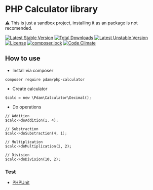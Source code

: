 # PHP Calculator library

⚠️ This is just a sandbox project, installing it as an package is not recomended.

[![Latest Stable Version](https://poser.pugx.org/pdam/calculator/v/stable)](https://packagist.org/packages/pdam/calculator)
[![Total Downloads](https://poser.pugx.org/pdam/calculator/downloads)](https://packagist.org/packages/pdam/calculator)
[![Latest Unstable Version](https://poser.pugx.org/pdam/calculator/v/unstable)](https://packagist.org/packages/pdam/calculator)
[![License](https://poser.pugx.org/pdam/calculator/license)](https://packagist.org/packages/pdam/calculator)
[![composer.lock](https://poser.pugx.org/pdam/calculator/composerlock)](https://packagist.org/packages/pdam/calculator)
[![Code Climate](https://codeclimate.com/github/pawel-damasiewicz/php-calculator/badges/gpa.svg)](https://codeclimate.com/github/pawel-damasiewicz/php-calculator)

## How to use

- Install via composer
```
composer require pdam/php-calculator
```

- Create calculator
```
$calc = new \Pdam\Calculator\Decimal();
```

- Do operations
```
// Addition
$calc->doAddition(1, 4);

// Substraction
$calc->doSubstraction(4, 1);

// Multiplication
$calc->doMultiplication(2, 2);

// Division
$calc->doDivision(10, 2);
```

### Test
 - [PHPUnit](https://phpunit.de/getting-started.html "PHPUnit")

